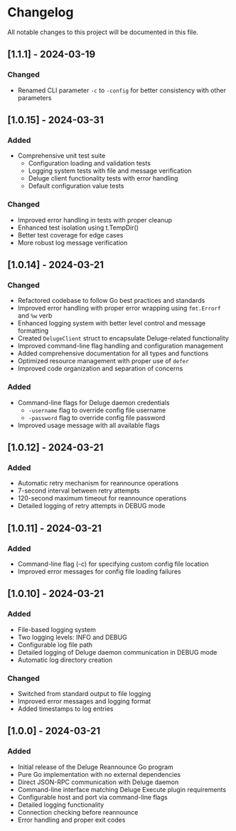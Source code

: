 # Changelog

All notable changes to this project will be documented in this file.

## [1.1.1] - 2024-03-19

### Changed
- Renamed CLI parameter `-c` to `-config` for better consistency with other parameters

## [1.0.15] - 2024-03-31

### Added
- Comprehensive unit test suite
  - Configuration loading and validation tests
  - Logging system tests with file and message verification
  - Deluge client functionality tests with error handling
  - Default configuration value tests

### Changed
- Improved error handling in tests with proper cleanup
- Enhanced test isolation using t.TempDir()
- Better test coverage for edge cases
- More robust log message verification

## [1.0.14] - 2024-03-21

### Changed
- Refactored codebase to follow Go best practices and standards
- Improved error handling with proper error wrapping using `fmt.Errorf` and `%w` verb
- Enhanced logging system with better level control and message formatting
- Created `DelugeClient` struct to encapsulate Deluge-related functionality
- Improved command-line flag handling and configuration management
- Added comprehensive documentation for all types and functions
- Optimized resource management with proper use of `defer`
- Improved code organization and separation of concerns

### Added
- Command-line flags for Deluge daemon credentials
  - `-username` flag to override config file username
  - `-password` flag to override config file password
- Improved usage message with all available flags

## [1.0.12] - 2024-03-21

### Added
- Automatic retry mechanism for reannounce operations
- 7-second interval between retry attempts
- 120-second maximum timeout for reannounce operations
- Detailed logging of retry attempts in DEBUG mode

## [1.0.11] - 2024-03-21

### Added
- Command-line flag (-c) for specifying custom config file location
- Improved error messages for config file loading failures

## [1.0.10] - 2024-03-21

### Added
- File-based logging system
- Two logging levels: INFO and DEBUG
- Configurable log file path
- Detailed logging of Deluge daemon communication in DEBUG mode
- Automatic log directory creation

### Changed
- Switched from standard output to file logging
- Improved error messages and logging format
- Added timestamps to log entries

## [1.0.0] - 2024-03-21

### Added
- Initial release of the Deluge Reannounce Go program
- Pure Go implementation with no external dependencies
- Direct JSON-RPC communication with Deluge daemon
- Command-line interface matching Deluge Execute plugin requirements
- Configurable host and port via command-line flags
- Detailed logging functionality
- Connection checking before reannounce
- Error handling and proper exit codes 